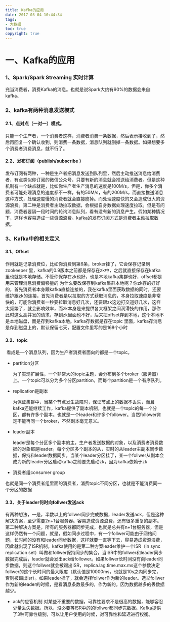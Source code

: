 ```yaml
---
title: Kafka的应用
date: 2017-03-04 10:44:34
tags:
- 大数据
toc: true
copyright: true
---
```


# 一、Kafka的应用

### 1、Spark/Spark Streaming 实时计算

充当消费者，消费Kafka的消息。也就是说Spark大约有90%的数据会来自kafka。
### 2、kafka有两种消息发送模式
####  2.1、点对点（一对一）模式。

只能一个生产者，一个消费者这样，消费者消费一条数据，然后表示接收到了，然后再回复一个确认收到，则消费一条数据，消息队列就删掉一条数据。如果想要多个消费者消费消息，就不行了。

 #### 2.2、发布订阅（publish/subscribe ）

​		发布订阅有两种，一种是生产者把消息发送到队列里，然后主动推送消息给消费者，有点类似你订阅的微信公众号，只要有新的消息就会推送给消费者。但是这种机制有一个缺点就是，比如你生产者生产消息的速度是100M/s，但是，你多个消费者可能处理消息的速度都不一样，有的50M/s，有的200M/s，而直接推送消息这种方式，处理速度慢的消费者就会直接崩掉。而处理速度快的又会造成很大的资源浪费。第二种是消费者主动拉取数据，会根据自身数据处理速度拉取。但是有问题，消费者要隔一段时间的轮询消息队列，看有没有新的消息产生。假如某种情况下，这样也容易造成一些资源浪费。kafka的发布订阅方式是消费者主动拉取数据。

### 3、Kafka中的相关定义

 #### 3.1、Offset

​		作用就是记录消费位，比如你消费到第6条，broker挂了，它会保存记录到zookeeper 里，kafka的0.9版本之前都是保存在zk中，之后就直接保存在kafka里也就是本地存储。不管你保存在zk也好，也是本地kafka集群也好，offset都是用来管理消息消费偏移量的
为什么要改保存到kafka集群本地呢？你zk存的好好的，首先消费者本身跟kafka直接连接的，我在kafka里面获取数据的同时，还要维护跟zk的连接，首先消费者是以拉取的方式获取消息的，本身拉取速度是非常快的，可能你消费者一秒要拉取消息好几次，还要跟zk这边打交道好几次，这样太频繁了，就会影响效率，而zk本身是来提供各大框架之间润滑技的作用，那你此时这么高并发的请求，存到zk里面也不好，后来把offset存到本地，这个本地不是本地磁盘，而是存到kafka本地。kafka存数据是存在topic 里面，kafka存消息是存到磁盘上的，默认保留七天，配置文件里写的是168个小时

#### 3.2、topic

​		看成是一个消息队列，因为生产者消费者面向的都是一个topic。

- partition分区

  为了实现扩展性，一个非常大的topic主题，会分布到多个broker（服务器）上。一个topic可以分为多个分区partition，而每个partition是一个有序队列。

- replication是副本

  为保证集群中，当某个节点发生故障时，保证节点上的数据不丢失，而且kafka还能继续工作，kafka提供了副本机制，也就是一个topic的每一个分区，都有许多个副本。也就是一个leader和许多个follower。当然follower肯定不能再同一个broker，不然副本毫无意义。

- leader副本

  leader是每个分区多个副本的主，生产者发送数据的对象，以及消费者消费数据的对象都是leader。每个分区多个副本的从，实时的从leader主副本同步数据，保持和leader数据同步，当某个leader分区挂了，某一个follwer从副本会成为新的leader分区启动kafka之前要先启动zk，因为kafka依赖于zk

- 消费者组consumer group

也就是同一个消费者组里面的消费者，消费topic不同分区，也就是不能消费同一个分区的数据

#### 3.3、关于leader何时向follwer发送ack

​		有两种想法，一是，半数以上的follwer同步完成数据，leader发送ack，但是这种解决方案，至少需要2n+1台服务器。容易造成资源浪费，还有很多重复的副本。第二种解决方案是，所有的服务器都同步完成，也就是总共有n+1台服务器，但是这样仍然有一个问题，就是，假如同步过程中，有一个follwer可能由于网络问题，长时间的没有和leader同步数据，这样就要一直等下去，容易造成资源浪费，因此就出现了ISR机制。kafka使用的是第二种方案
​		leader维护一个ISR（in sync replication set）叫做和follwer保持同步的集合，当ISR中的follwer和leader同步数据完成后，leader就会发出ack给follower。如果follwer长时间没有向leader同步数据，则这个follwer就会被踢出ISR，replica.lag.time.max.ms这个参数决定follwer的这个长时间的最大限度（默认值是10000ms，也就是10s之内同步完，否则被踢出isr）。如果leader挂了，就会选择follwer作为新的leader。选举follwer作为新的leader的时候，是看消息条数最多的，作为新的。因为数据越多的丢数据越少。

- ack的应答机制
    对某些不重要的数据，可靠性要求不是很高的数据，能够容忍少量丢失数据。所以，没必要等ISR中的的follwer都同步完数据。Kafka提供了3种可靠性级别，可以让用户使用的时候，对可靠性和延迟进行权衡。